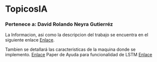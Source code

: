 # TopicosIA

### Pertenece a: David Rolando Neyra Gutierréz

La Informacion, asi como la descripcion del trabajo se encuentra en el siguiente enlace
[Enlace](https://github.com/xxdavidxx11/TopicosIA/wiki).

Tambien se detallará las caracteristicas de la maquina donde se implemento.
[Enlace](https://www.researchgate.net/publication/321503983_Stock_price_prediction_using_LSTM_RNN_and_CNN-sliding_window_model)
Paper de Ayuda para funcionalidad de LSTM
[Enlace](https://arxiv.org/ftp/arxiv/papers/1709/1709.08432.pdf)
